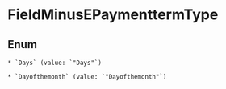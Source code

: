 
# FieldMinusEPaymenttermType

## Enum


    * `Days` (value: `"Days"`)

    * `Dayofthemonth` (value: `"Dayofthemonth"`)



